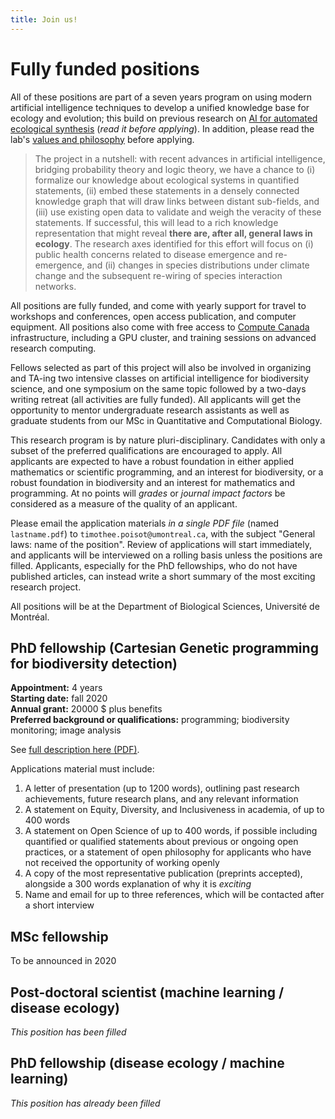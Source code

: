 ```yaml
---
title: Join us!
---
```


# Fully funded positions

All of these positions are part of a seven years program on using modern
artificial intelligence techniques to develop a unified knowledge base for
ecology and evolution; this build on previous research on [AI for automated
ecological synthesis](https://www.biorxiv.org/content/10.1101/161125v4)
(*read it before applying*). In addition, please read the lab's [values and
philosophy](https://poisotlab.io/values/) before applying.

> The project in a nutshell: with recent advances in artificial intelligence,
bridging probability theory and logic theory, we have a chance to (i)
formalize our knowledge about ecological systems in quantified statements,
(ii) embed these statements in a densely connected knowledge graph that will
draw links between distant sub-fields, and (iii) use existing open data to
validate and weigh the veracity of these statements. If successful, this
will lead to a rich knowledge representation that might reveal **there are,
after all, general laws in ecology**. The research axes identified for this
effort will focus on (i) public health concerns related to disease emergence
and re-emergence, and (ii) changes in species distributions under climate
change and the subsequent re-wiring of species interaction networks.

All positions are fully funded, and come with yearly support for travel to
workshops and conferences, open access publication, and computer equipment. All
positions also come with free access to [Compute
Canada](https://www.computecanada.ca/) infrastructure, including a GPU cluster,
and training sessions on advanced research computing.

Fellows selected as part of this project will also be involved in organizing and
TA-ing two intensive classes on artificial intelligence for biodiversity
science, and one symposium on the same topic followed by a two-days writing
retreat (all activities are fully funded). All applicants will get the
opportunity to mentor undergraduate research assistants as well as graduate
students from our MSc in Quantitative and Computational Biology.

This research program is by nature pluri-disciplinary. Candidates with only a
subset of the preferred qualifications are encouraged to apply. All applicants
are expected to have a robust foundation in either applied mathematics or
scientific programming, and an interest for biodiversity, or a robust foundation
in biodiversity and an interest for mathematics and programming. At no points
will *grades* or *journal impact factors* be considered as a measure of the
quality of an applicant.

Please email the application materials *in a single PDF file* (named
`lastname.pdf`) to `timothee.poisot@umontreal.ca`, with the subject "General
laws: name of the position". Review of applications will start immediately, and
applicants will be interviewed on a rolling basis unless the positions are
filled. Applicants, especially for the PhD fellowships, who do not have
published articles, can instead write a short summary of the most exciting
research project.

All positions will be at the Department of Biological Sciences, Université de
Montréal.

## PhD fellowship (Cartesian Genetic programming for biodiversity detection)

**Appointment:** 4 years   
**Starting date:** fall 2020       
**Annual grant:** 20000 $ plus benefits   
**Preferred background or qualifications:** programming; biodiversity monitoring; image analysis

See [full description here (PDF)](./files/phd_cartesian.pdf).

Applications material must include:

1. A letter of presentation (up to 1200 words), outlining past research
achievements, future research plans, and any relevant information
1. A statement on Equity, Diversity, and Inclusiveness in academia, of up to 400 words
1. A statement on Open Science of up to 400 words, if possible including quantified or qualified statements about previous or ongoing open practices, or a statement of open philosophy for applicants who have not received the opportunity of working openly
1. A copy of the most representative publication (preprints accepted), alongside a 300 words explanation of why it is *exciting*
1. Name and email for up to three references, which will be contacted after a short interview

## MSc fellowship

To be announced in 2020

## Post-doctoral scientist (machine learning / disease ecology)

*This position has been filled*

## PhD fellowship (disease ecology / machine learning)

*This position has already been filled*

